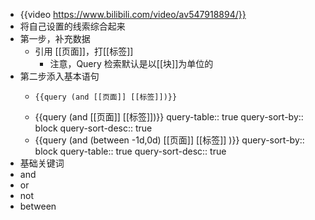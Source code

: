 - {{video https://www.bilibili.com/video/av547918894/}}
- 将自己设置的线索综合起来
- 第一步，补充数据
	- 引用 [[页面]]，打[[标签]]
		- 注意，Query 检索默认是以[[块]]为单位的
- 第二步添入基本语句
	- ```query
	  {{query (and [[页面]] [[标签]])}}
	  ```
	- {{query (and [[页面]] [[标签]])}}
	  query-table:: true
	  query-sort-by:: block
	  query-sort-desc:: true
	- {{query (and (between -1d,0d) [[页面]] [[标签]] )}}
	  query-sort-by:: block
	  query-table:: true
	  query-sort-desc:: true
- 基础关键词
- and
- or
- not
- between